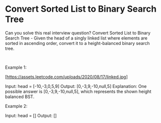 # Convert Sorted List to Binary Search Tree

Can you solve this real interview question? Convert Sorted List to Binary Search Tree - Given the head of a singly linked list where elements are sorted in ascending order, convert it to a height-balanced binary search tree.

 

Example 1:

[https://assets.leetcode.com/uploads/2020/08/17/linked.jpg]


Input: head = [-10,-3,0,5,9]
Output: [0,-3,9,-10,null,5]
Explanation: One possible answer is [0,-3,9,-10,null,5], which represents the shown height balanced BST.


Example 2:


Input: head = []
Output: []